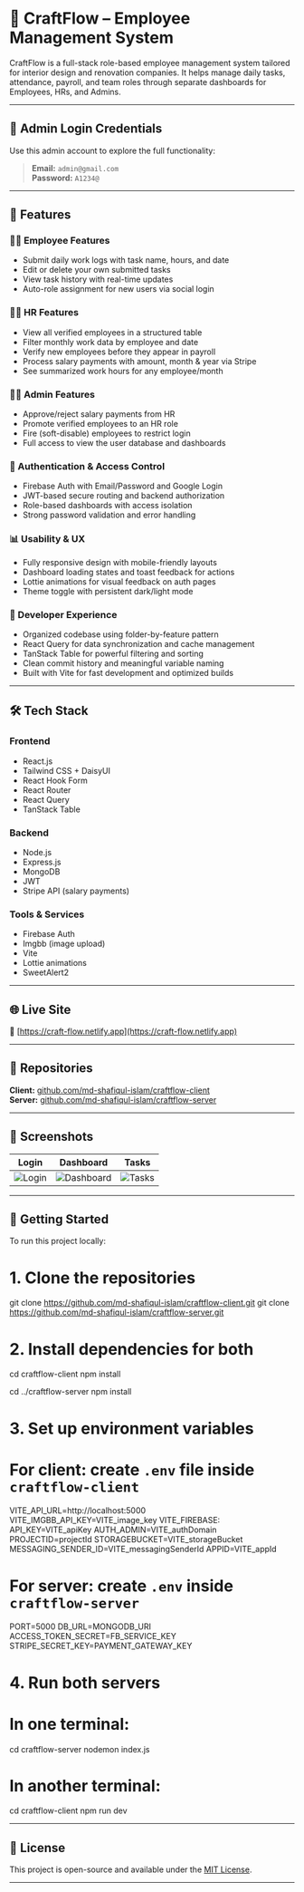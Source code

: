 # 🚀 CraftFlow – Employee Management System

CraftFlow is a full-stack role-based employee management system tailored for interior design and renovation companies. It helps manage daily tasks, attendance, payroll, and team roles through separate dashboards for Employees, HRs, and Admins.

---

## 🔐 Admin Login Credentials

Use this admin account to explore the full functionality:

> **Email:** `admin@gmail.com`  
> **Password:** `A1234@`

---

## 🔧 Features

### 🧑‍💼 Employee Features
- Submit daily work logs with task name, hours, and date  
- Edit or delete your own submitted tasks  
- View task history with real-time updates  
- Auto-role assignment for new users via social login  

### 👩‍💼 HR Features
- View all verified employees in a structured table  
- Filter monthly work data by employee and date  
- Verify new employees before they appear in payroll  
- Process salary payments with amount, month & year via Stripe  
- See summarized work hours for any employee/month  

### 👨‍💻 Admin Features
- Approve/reject salary payments from HR  
- Promote verified employees to an HR role  
- Fire (soft-disable) employees to restrict login  
- Full access to view the user database and dashboards  

### 🔐 Authentication & Access Control
- Firebase Auth with Email/Password and Google Login  
- JWT-based secure routing and backend authorization  
- Role-based dashboards with access isolation  
- Strong password validation and error handling  

### 📊 Usability & UX
- Fully responsive design with mobile-friendly layouts  
- Dashboard loading states and toast feedback for actions  
- Lottie animations for visual feedback on auth pages  
- Theme toggle with persistent dark/light mode  

### 🧰 Developer Experience
- Organized codebase using folder-by-feature pattern  
- React Query for data synchronization and cache management  
- TanStack Table for powerful filtering and sorting  
- Clean commit history and meaningful variable naming  
- Built with Vite for fast development and optimized builds  

---

## 🛠 Tech Stack

### Frontend
- React.js  
- Tailwind CSS + DaisyUI  
- React Hook Form  
- React Router  
- React Query  
- TanStack Table  

### Backend
- Node.js  
- Express.js  
- MongoDB  
- JWT  
- Stripe API (salary payments)  

### Tools & Services
- Firebase Auth  
- Imgbb (image upload)  
- Vite  
- Lottie animations  
- SweetAlert2  

---

## 🌐 Live Site  
🔗 [https://craft-flow.netlify.app](https://craft-flow.netlify.app)

---

## 📁 Repositories  
**Client:** [github.com/md-shafiqul-islam/craftflow-client](https://github.com/md-shafiqul-islam/craftflow-client)  
**Server:** [github.com/md-shafiqul-islam/craftflow-server](https://github.com/md-shafiqul-islam/craftflow-server)

---

## 📸 Screenshots

| Login | Dashboard | Tasks |
|-------|-----------|--------|
| ![Login](https://i.ibb.co/XfLFvF9X/image2.png) | ![Dashboard](https://i.ibb.co/HfmPJxnz/image6.png) | ![Tasks](https://i.ibb.co/xtX9b0Hy/image8.png) |

---

## 🧪 Getting Started

To run this project locally:

# 1. Clone the repositories
git clone https://github.com/md-shafiqul-islam/craftflow-client.git
git clone https://github.com/md-shafiqul-islam/craftflow-server.git

# 2. Install dependencies for both
cd craftflow-client
npm install

cd ../craftflow-server
npm install

# 3. Set up environment variables
# For client: create `.env` file inside `craftflow-client`
VITE_API_URL=http://localhost:5000
VITE_IMGBB_API_KEY=VITE_image_key
VITE_FIREBASE:
API_KEY=VITE_apiKey
AUTH_ADMIN=VITE_authDomain
PROJECTID=projectId
STORAGEBUCKET=VITE_storageBucket
MESSAGING_SENDER_ID=VITE_messagingSenderId
APPID=VITE_appId

# For server: create `.env` inside `craftflow-server`
PORT=5000
DB_URL=MONGODB_URI
ACCESS_TOKEN_SECRET=FB_SERVICE_KEY
STRIPE_SECRET_KEY=PAYMENT_GATEWAY_KEY

# 4. Run both servers
# In one terminal:
cd craftflow-server
nodemon index.js

# In another terminal:
cd craftflow-client
npm run dev

---

## 📄 License  
This project is open-source and available under the [MIT License](LICENSE).

---
